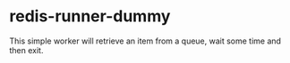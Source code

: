# redis-runner-dummy

This simple worker will retrieve an item from a queue, wait some time and then exit.
